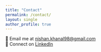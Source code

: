 ```yaml
---
title: "Contact"
permalink: /contact/
layout: single
author_profile: true
---
```


📧 Email me at [nishan.khanal98@gmail.com](mailto:nishan.khanal98@gmail.com)  
🔗 Connect on [LinkedIn](https://linkedin.com/in/nishankhanal)